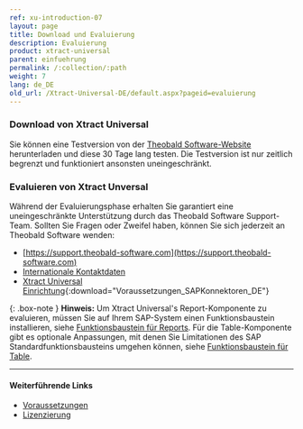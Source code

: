 ```yaml
---
ref: xu-introduction-07
layout: page
title: Download und Evaluierung
description: Evaluierung
product: xtract-universal
parent: einfuehrung
permalink: /:collection/:path
weight: 7
lang: de_DE
old_url: /Xtract-Universal-DE/default.aspx?pageid=evaluierung
---
```


### Download von Xtract Universal

Sie können eine Testversion von der [Theobald Software-Website](https://theobald-software.com/en/download-trial/) herunterladen und diese 30 Tage lang testen.
Die Testversion ist nur zeitlich begrenzt und funktioniert ansonsten uneingeschränkt.

### Evaluieren von Xtract Unversal
Während der Evaluierungsphase erhalten Sie garantiert eine uneingeschränkte Unterstützung durch das Theobald Software Support-Team.
Sollten Sie Fragen oder Zweifel haben, können Sie sich jederzeit an Theobald Software wenden: <br>
- [https://support.theobald-software.com](https://support.theobald-software.com)
- [Internationale Kontaktdaten](https://theobald-software.com/en/contact/)
- [Xtract Universal Einrichtung](/docs/sap-customizing/Voraussetzungen_SAPKonnektoren_DE.pdf){:download="Voraussetzungen_SAPKonnektoren_DE"}


{: .box-note }
**Hinweis:** Um Xtract Universal's Report-Komponente zu evaluieren, müssen Sie auf Ihrem SAP-System einen Funktionsbaustein installieren, siehe [Funktionsbaustein für Reports](../sap-customizing/report-funktionsbaustein-installieren). 
Für die Table-Komponente gibt es optionale Anpassungen, mit denen Sie Limitationen des SAP Standardfunktionsbausteins umgehen können, siehe [Funktionsbaustein für Table](../sap-customizing/funktionsbaustein-fuer-table-extraktion).

****
#### Weiterführende Links
- [Voraussetzungen](./systemvoraussetzungen)
- [Lizenzierung](./lizenz)


